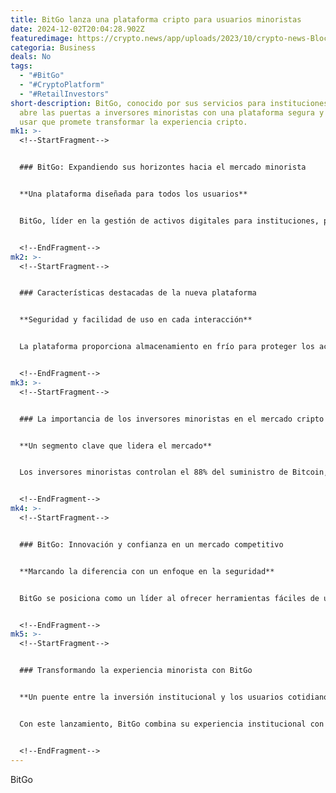 ```yaml
---
title: BitGo lanza una plataforma cripto para usuarios minoristas
date: 2024-12-02T20:04:28.902Z
featuredimage: https://crypto.news/app/uploads/2023/10/crypto-news-Blockchain-E-Ticketing-Platform-UTIX03.webp
categoria: Business
deals: No
tags:
  - "#BitGo"
  - "#CryptoPlatform"
  - "#RetailInvestors"
short-description: BitGo, conocido por sus servicios para instituciones, ahora
  abre las puertas a inversores minoristas con una plataforma segura y fácil de
  usar que promete transformar la experiencia cripto.
mk1: >-
  <!--StartFragment-->


  ### BitGo: Expandiendo sus horizontes hacia el mercado minorista


  **Una plataforma diseñada para todos los usuarios**


  BitGo, líder en la gestión de activos digitales para instituciones, presenta su primera plataforma dirigida a inversores minoristas. Esta iniciativa ofrece acceso a herramientas exclusivas como comercio seguro, staking, custodia y servicios de préstamo, todo con el respaldo de su experiencia en seguridad.


  <!--EndFragment-->
mk2: >-
  <!--StartFragment-->


  ### Características destacadas de la nueva plataforma


  **Seguridad y facilidad de uso en cada interacción**


  La plataforma proporciona almacenamiento en frío para proteger los activos digitales, junto con capacidades de trading y staking accesibles para usuarios cotidianos. Además, los inversores de EE. UU. pueden participar en un sorteo trimestral para ganar un Bitcoin, incentivando aún más su uso.


  <!--EndFragment-->
mk3: >-
  <!--StartFragment-->


  ### La importancia de los inversores minoristas en el mercado cripto


  **Un segmento clave que lidera el mercado**


  Los inversores minoristas controlan el 88% del suministro de Bitcoin, destacando su dominio frente a las instituciones. Con este lanzamiento, BitGo refuerza su compromiso de ofrecer una plataforma accesible que cumpla con los estándares de seguridad institucional.


  <!--EndFragment-->
mk4: >-
  <!--StartFragment-->


  ### BitGo: Innovación y confianza en un mercado competitivo


  **Marcando la diferencia con un enfoque en la seguridad**


  BitGo se posiciona como un líder al ofrecer herramientas fáciles de usar y seguras que permiten a los usuarios gestionar activos digitales sin complicaciones. Este enfoque ayuda a destacar en un mercado saturado de opciones.


  <!--EndFragment-->
mk5: >-
  <!--StartFragment-->


  ### Transformando la experiencia minorista con BitGo


  **Un puente entre la inversión institucional y los usuarios cotidianos**


  Con este lanzamiento, BitGo combina su experiencia institucional con una interfaz intuitiva y accesible para todos. Este movimiento subraya su misión de democratizar la inversión en criptomonedas y garantizar la confianza de los usuarios.


  <!--EndFragment-->
---
```

<!--StartFragment-->

BitGo

<!--EndFragment-->